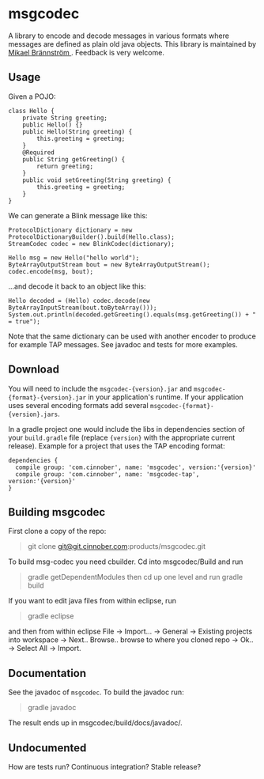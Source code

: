 # msgcodec #
A library to encode and decode messages in various formats where messages are defined as plain old java objects. This library is maintained by [Mikael Brännström ](mailto://mikael.brannstrom@cinnober.com). Feedback is very welcome. 

## Usage ##
Given a POJO:

    class Hello {
        private String greeting;
        public Hello() {}
        public Hello(String greeting) {
            this.greeting = greeting;
        }
        @Required
        public String getGreeting() {
            return greeting;
        }
        public void setGreeting(String greeting) {
            this.greeting = greeting;
        }
    }


We can generate a Blink message like this:

    ProtocolDictionary dictionary = new ProtocolDictionaryBuilder().build(Hello.class);
    StreamCodec codec = new BlinkCodec(dictionary);

    Hello msg = new Hello("hello world");
    ByteArrayOutputStream bout = new ByteArrayOutputStream();
    codec.encode(msg, bout);

...and decode it back to an object like this:

    Hello decoded = (Hello) codec.decode(new ByteArrayInputStream(bout.toByteArray()));
    System.out.println(decoded.getGreeting().equals(msg.getGreeting()) + " = true");

Note that the same dictionary can be used with another encoder to produce for example TAP messages. See javadoc and tests for more examples.


## Download ##
You will need to include the `msgcodec-{version}.jar` and `msgcodec-{format}-{version}.jar` in your application's runtime. If your application uses several encoding formats add several `msgcodec-{format}-{version}.jars`.

In a gradle project one would include the libs in dependencies section of your `build.gradle` file (replace `{version}` with the appropriate current release). Example for a project that uses the TAP encoding format:

    dependencies {
      compile group: 'com.cinnober', name: 'msgcodec', version:'{version}'
      compile group: 'com.cinnober', name: 'msgcodec-tap', version:'{version}'
    }

## Building msgcodec ##
First clone a copy of the repo:
>git clone git@git.cinnober.com:products/msgcodec.git

To build msg-codec you need cbuilder. Cd into msgcodec/Build and run
>gradle getDependentModules
then cd up one level and run
>gradle build


If you want to edit java files from within eclipse, run
>gradle eclipse

and then from within eclipse File -> Import... -> General -> Existing projects into workspace -> Next.. Browse.. browse to where you cloned repo -> Ok.. -> Select All -> Import.

## Documentation ##
See the javadoc of `msgcodec`. To build the javadoc run:
>gradle javadoc

The result ends up in msgcodec/build/docs/javadoc/.

## Undocumented ##
How are tests run?
Continuous integration?
Stable release?
